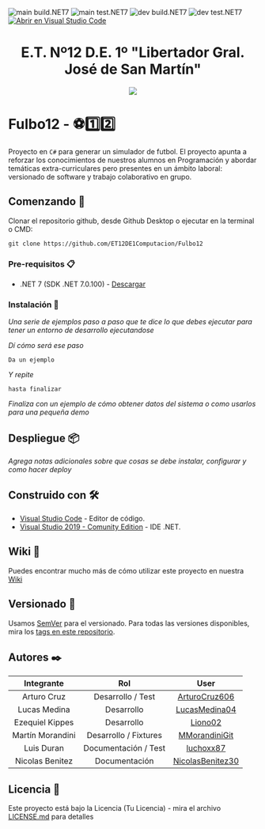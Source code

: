 ![main build.NET7](https://github.com/ET12DE1Computacion/Fulbo12/workflows/main-build.NET7/badge.svg?branch=main) ![main test.NET7](https://github.com/ET12DE1Computacion/Fulbo12/workflows/main-test.NET7/badge.svg?branch=main)
![dev build.NET7](https://github.com/ET12DE1Computacion/Fulbo12/workflows/dev-build.NET7/badge.svg?branch=dev) ![dev test.NET7](https://github.com/ET12DE1Computacion/Fulbo12/workflows/dev-test.NET7/badge.svg?branch=dev)
[![Abrir en Visual Studio Code](https://img.shields.io/static/v1?logo=visualstudiocode&label=&message=Abrir%20en%20Visual%20Studio%20Code&labelColor=2c2c32&color=007acc&logoColor=007acc)](https://open.vscode.dev/ET12DE1Computacion/Fulbo12)

<h1 align="center">E.T. Nº12 D.E. 1º "Libertador Gral. José de San Martín"</h1>
<p align="center">
  <img src="https://et12.edu.ar/imgs/computacion/vamoaprogramabanner.png">
</p>

# Fulbo12 - ⚽1️⃣2️⃣

Proyecto en `C#` para generar un simulador de futbol. El proyecto apunta a reforzar los conocimientos de nuestros alumnos en Programación y abordar temáticas extra-curriculares pero presentes en un ámbito laboral: versionado de software y trabajo colaborativo en grupo.

## Comenzando 🚀

Clonar el repositorio github, desde Github Desktop o ejecutar en la terminal o CMD:

```
git clone https://github.com/ET12DE1Computacion/Fulbo12
```

### Pre-requisitos 📋

- .NET 7 (SDK .NET 7.0.100) - [Descargar](https://dotnet.microsoft.com/download/dotnet/7.0)

### Instalación 🔧

_Una serie de ejemplos paso a paso que te dice lo que debes ejecutar para tener un entorno de desarrollo ejecutandose_

_Dí cómo será ese paso_

```
Da un ejemplo
```

_Y repite_

```
hasta finalizar
```

_Finaliza con un ejemplo de cómo obtener datos del sistema o como usarlos para una pequeña demo_

## Despliegue 📦

_Agrega notas adicionales sobre que cosas se debe instalar, configurar y como hacer deploy_

## Construido con 🛠️

* [Visual Studio Code](https://code.visualstudio.com/#alt-downloads) - Editor de código.
* [Visual Studio 2019 - Comunity Edition](https://visualstudio.microsoft.com/es/vs/community/) - IDE .NET.

## Wiki 📖

Puedes encontrar mucho más de cómo utilizar este proyecto en nuestra [Wiki](https://github.com/tu/proyecto/wiki)

## Versionado 📌

Usamos [SemVer](http://semver.org/) para el versionado. Para todas las versiones disponibles, mira los [tags en este repositorio](https://github.com/ET12DE1Computacion/Fulbo12/tags).

## Autores ✒️

| Integrante        | Rol                   | User                                                    |
| :--------:        | :-:                   | :--:                                                    |
| Arturo Cruz       | Desarrollo / Test     | [ArturoCruz606](https://github.com/ArturoCruz606)       |
| Lucas Medina      | Desarrollo            | [LucasMedina04](https://github.com/LucasMedina04)       |
| Ezequiel Kippes   | Desarrollo            | [Liono02](https://github.com/Liono02)                   |
| Martín Morandini  | Desarrollo / Fixtures | [MMorandiniGit](https://github.com/MMorandiniGit)       |
| Luis Duran        | Documentación / Test  | [luchoxx87](https://github.com/luchoxx87)               |
| Nicolas Benitez   | Documentación         | [NicolasBenitez30](https://github.com/NicolasBenitez30) |


## Licencia 📄

Este proyecto está bajo la Licencia (Tu Licencia) - mira el archivo [LICENSE.md](LICENSE.md) para detalles
